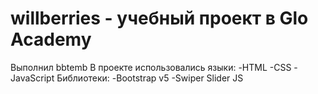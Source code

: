 # willberries - учебный проект в Glo Academy
Выполнил bbtemb
В проекте использовались языки: 
-HTML
-CSS
-JavaScript
Библиотеки: 
-Bootstrap v5
-Swiper Slider JS
